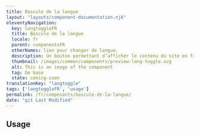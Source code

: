 ```yaml
---
title: Bascule de la langue
layout: "layouts/component-documentation.njk"
eleventyNavigation:
  key: langtoggleFR
  title: Bascule de la langue
  locale: fr
  parent: componentsFR
  otherNames: lien pour changer de langue.
  description: Un bouton permettant d’afficher le contenu du site en français ou en anglais.
  thumbnail: /images/common/components/preview-lang-toggle.svg
  alt: This is an image of the component
  tag: De base
  state: coming-soon
translationKey: "langtoggle"
tags: ['langtoggleFR', 'usage']
permalink: /fr/composants/bascule-de-la-langue/
date: "git Last Modified"
---
```


## Usage